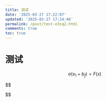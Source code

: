 ```yaml
---
title: 测试
date: '2025-03-27 17:22:07'
updated: '2025-03-27 17:24:46'
permalink: /post/test-e3sq2.html
comments: true
toc: true
---
```




# 测试

$$
\sigma\left(x_1+b_f\right) = F(x)
$$

$$

$$

‍

